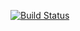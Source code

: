 [![Build Status](https://travis-ci.com/SmoothieNoIce/software-engineering-ex2-3.svg?branch=main)](https://travis-ci.com/SmoothieNoIce/software-engineering-ex2-3)
